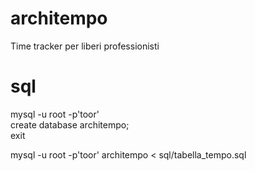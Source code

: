 # architempo
Time tracker per liberi professionisti

# sql
mysql -u root -p'toor'    
create database architempo;  
exit  
  
mysql -u root -p'toor' architempo < sql/tabella_tempo.sql

